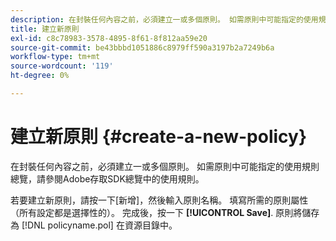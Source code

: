 ```yaml
---
description: 在封裝任何內容之前，必須建立一或多個原則。 如需原則中可能指定的使用規則總覽，請參閱Adobe存取SDK總覽中的使用規則。
title: 建立新原則
exl-id: c8c78983-3578-4895-8f61-8f812aa59e20
source-git-commit: be43bbbd1051886c8979ff590a3197b2a7249b6a
workflow-type: tm+mt
source-wordcount: '119'
ht-degree: 0%

---
```


# 建立新原則 {#create-a-new-policy}

在封裝任何內容之前，必須建立一或多個原則。 如需原則中可能指定的使用規則總覽，請參閱Adobe存取SDK總覽中的使用規則。

若要建立新原則，請按一下[新增]，然後輸入原則名稱。 填寫所需的原則屬性（所有設定都是選擇性的）。 完成後，按一下 **[!UICONTROL Save]**. 原則將儲存為 [!DNL policyname.pol] 在資源目錄中。
